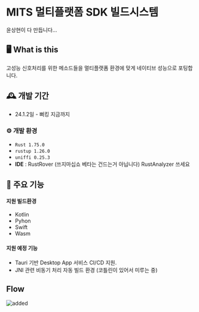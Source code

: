 # MITS 멀티플랫폼 SDK 빌드시스템
윤상현이 다 만듭니다...


## 🖥️ What is this
고성능 신호처리를 위한 메소드들을 멀티플랫폼 환경에 맞게 네이티브 성능으로 포팅합니다.
<br>

## 🕰️ 개발 기간
* 24.1.2일 - 뻐킹 지금까지

### ⚙️ 개발 환경
- `Rust 1.75.0`
- `rustup 1.26.0`
- `uniffi 0.25.3`
- **IDE** : RustRover (쓰지마십쇼 베타는 건드는거 아닙니다) RustAnalyzer 쓰세요

## 📌 주요 기능
#### 지원 빌드환경
- Kotlin
- Pyhon
- Swift
- Wasm

#### 지원 예정 기능
- Tauri 기반 Desktop App 서비스 CI/CD 지원. 
- JNI 관련 비동기 처리 자동 빌드 환경 (코틀린이 있어서 미루는 중)

## Flow
![added]("https://github.com/ysh8614/MITS_Rust_Multiplatform_SDK/assets/76057036/85a209e0-e6b7-4d9a-9902-923bb1b246bf")
